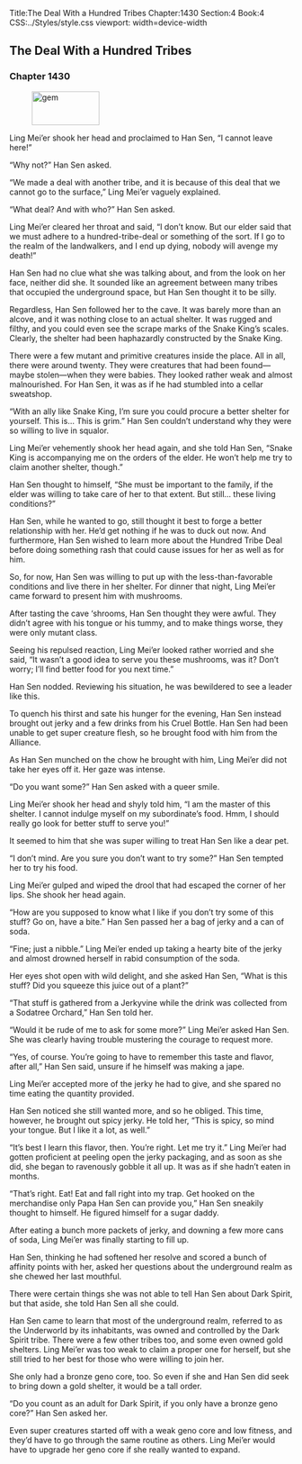 Title:The Deal With a Hundred Tribes 
Chapter:1430 
Section:4 
Book:4 
CSS:../Styles/style.css 
viewport: width=device-width
  
## The Deal With a Hundred Tribes
### Chapter 1430 
<figure>
	<img src="../Images/gem.gif" alt="gem" id="gem" width="120" height="60" />
</figure>
  

  
  Ling Mei’er shook her head and proclaimed to Han Sen, “I cannot leave here!”

“Why not?” Han Sen asked.

“We made a deal with another tribe, and it is because of this deal that we cannot go to the surface,” Ling Mei’er vaguely explained.

“What deal? And with who?” Han Sen asked.

Ling Mei’er cleared her throat and said, “I don’t know. But our elder said that we must adhere to a hundred-tribe-deal or something of the sort. If I go to the realm of the landwalkers, and I end up dying, nobody will avenge my death!”

Han Sen had no clue what she was talking about, and from the look on her face, neither did she. It sounded like an agreement between many tribes that occupied the underground space, but Han Sen thought it to be silly.

Regardless, Han Sen followed her to the cave. It was barely more than an alcove, and it was nothing close to an actual shelter. It was rugged and filthy, and you could even see the scrape marks of the Snake King’s scales. Clearly, the shelter had been haphazardly constructed by the Snake King.

There were a few mutant and primitive creatures inside the place. All in all, there were around twenty. They were creatures that had been found—maybe stolen—when they were babies. They looked rather weak and almost malnourished. For Han Sen, it was as if he had stumbled into a cellar sweatshop.

“With an ally like Snake King, I’m sure you could procure a better shelter for yourself. This is… This is grim.” Han Sen couldn’t understand why they were so willing to live in squalor.

Ling Mei’er vehemently shook her head again, and she told Han Sen, “Snake King is accompanying me on the orders of the elder. He won’t help me try to claim another shelter, though.”

Han Sen thought to himself, “She must be important to the family, if the elder was willing to take care of her to that extent. But still… these living conditions?”

Han Sen, while he wanted to go, still thought it best to forge a better relationship with her. He’d get nothing if he was to duck out now. And furthermore, Han Sen wished to learn more about the Hundred Tribe Deal before doing something rash that could cause issues for her as well as for him.

So, for now, Han Sen was willing to put up with the less-than-favorable conditions and live there in her shelter. For dinner that night, Ling Mei’er came forward to present him with mushrooms.

After tasting the cave ‘shrooms, Han Sen thought they were awful. They didn’t agree with his tongue or his tummy, and to make things worse, they were only mutant class.

Seeing his repulsed reaction, Ling Mei’er looked rather worried and she said, “It wasn’t a good idea to serve you these mushrooms, was it? Don’t worry; I’ll find better food for you next time.”

Han Sen nodded. Reviewing his situation, he was bewildered to see a leader like this.

To quench his thirst and sate his hunger for the evening, Han Sen instead brought out jerky and a few drinks from his Cruel Bottle. Han Sen had been unable to get super creature flesh, so he brought food with him from the Alliance.

As Han Sen munched on the chow he brought with him, Ling Mei’er did not take her eyes off it. Her gaze was intense.

“Do you want some?” Han Sen asked with a queer smile.

Ling Mei’er shook her head and shyly told him, “I am the master of this shelter. I cannot indulge myself on my subordinate’s food. Hmm, I should really go look for better stuff to serve you!”

It seemed to him that she was super willing to treat Han Sen like a dear pet.

“I don’t mind. Are you sure you don’t want to try some?” Han Sen tempted her to try his food.

Ling Mei’er gulped and wiped the drool that had escaped the corner of her lips. She shook her head again.

“How are you supposed to know what I like if you don’t try some of this stuff? Go on, have a bite.” Han Sen passed her a bag of jerky and a can of soda.

“Fine; just a nibble.” Ling Mei’er ended up taking a hearty bite of the jerky and almost drowned herself in rabid consumption of the soda.

Her eyes shot open with wild delight, and she asked Han Sen, “What is this stuff? Did you squeeze this juice out of a plant?”

“That stuff is gathered from a Jerkyvine while the drink was collected from a Sodatree Orchard,” Han Sen told her.

“Would it be rude of me to ask for some more?” Ling Mei’er asked Han Sen. She was clearly having trouble mustering the courage to request more.

“Yes, of course. You’re going to have to remember this taste and flavor, after all,” Han Sen said, unsure if he himself was making a jape.

Ling Mei’er accepted more of the jerky he had to give, and she spared no time eating the quantity provided.

Han Sen noticed she still wanted more, and so he obliged. This time, however, he brought out spicy jerky. He told her, “This is spicy, so mind your tongue. But I like it a lot, as well.”

“It’s best I learn this flavor, then. You’re right. Let me try it.” Ling Mei’er had gotten proficient at peeling open the jerky packaging, and as soon as she did, she began to ravenously gobble it all up. It was as if she hadn’t eaten in months.

“That’s right. Eat! Eat and fall right into my trap. Get hooked on the merchandise only Papa Han Sen can provide you,” Han Sen sneakily thought to himself. He figured himself for a sugar daddy.

After eating a bunch more packets of jerky, and downing a few more cans of soda, Ling Mei’er was finally starting to fill up.

Han Sen, thinking he had softened her resolve and scored a bunch of affinity points with her, asked her questions about the underground realm as she chewed her last mouthful.

There were certain things she was not able to tell Han Sen about Dark Spirit, but that aside, she told Han Sen all she could.

Han Sen came to learn that most of the underground realm, referred to as the Underworld by its inhabitants, was owned and controlled by the Dark Spirit tribe. There were a few other tribes too, and some even owned gold shelters. Ling Mei’er was too weak to claim a proper one for herself, but she still tried to her best for those who were willing to join her.

She only had a bronze geno core, too. So even if she and Han Sen did seek to bring down a gold shelter, it would be a tall order.

“Do you count as an adult for Dark Spirit, if you only have a bronze geno core?” Han Sen asked her.

Even super creatures started off with a weak geno core and low fitness, and they’d have to go through the same routine as others. Ling Mei’er would have to upgrade her geno core if she really wanted to expand.
